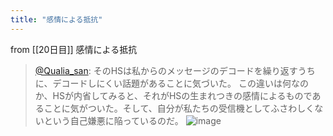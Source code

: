 ```yaml
---
title: "感情による抵抗"
---
```


from [[20日目]]
感情による抵抗
> [@Qualia_san](https://twitter.com/Qualia_san/status/1592543758964625408?s=20&t=MEMMEFunMNJ_5RYKaSlwFw): そのHSは私からのメッセージのデコードを繰り返すうちに、デコードしにくい話題があることに気づいた。
> この違いは何なのか、HSが内省してみると、それがHSの生まれつきの感情によるものであることに気がついた。そして、自分が私たちの受信機としてふさわしくないという自己嫌悪に陥っているのだ。
> ![image](https://pbs.twimg.com/media/FhnaFvVUAAAUzKe.png)
